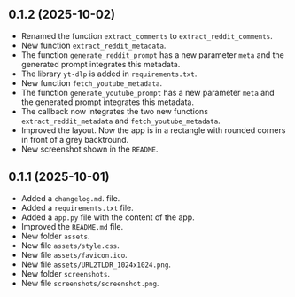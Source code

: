 ## 0.1.2 (2025-10-02)

- Renamed the function `extract_comments` to `extract_reddit_comments`.
- New function `extract_reddit_metadata`.
- The function `generate_reddit_prompt` has a new parameter `meta` and the generated prompt integrates this metadata.
- The library `yt-dlp` is added in `requirements.txt`.
- New function `fetch_youtube_metadata`.
- The function `generate_youtube_prompt` has a new parameter `meta` and the generated prompt integrates this metadata.
- The callback now integrates the two new functions `extract_reddit_metadata` and `fetch_youtube_metadata`.
- Improved the layout. Now the app is in a rectangle with rounded corners in front of a grey backtround.
- New screenshot shown in the `README`.

## 0.1.1 (2025-10-01)

- Added a `changelog.md`. file.
- Added a `requirements.txt` file.
- Added a `app.py` file with the content of the app.
- Improved the `README.md` file.
- New folder `assets`.
- New file `assets/style.css`.
- New file `assets/favicon.ico`.
- New file `assets/URL2TLDR_1024x1024.png`.
- New folder `screenshots`.
- New file `screenshots/screenshot.png`.
